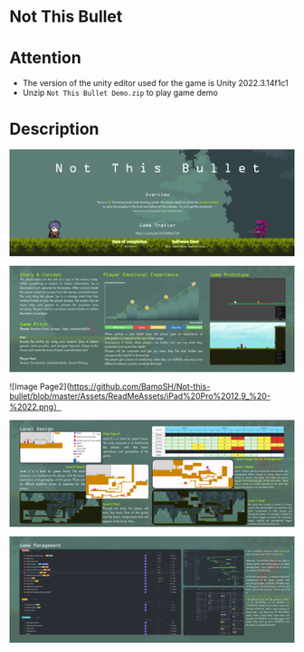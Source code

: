 # Not This Bullet

# Attention

+ The version of the unity editor used for the game is Unity 2022.3.14f1c1
+ Unzip `Not This Bullet Demo.zip` to play game demo

# Description

![Image Title](https://github.com/BamoSH/Not-this-bullet/blob/821b135824bc238a2f07ffd4b5b8dc0c6efd14b2/Assets/ReadMeAssets/iPad%20Pro%2012.9_%20-%2020.png)

![Image Page1](https://github.com/BamoSH/Not-this-bullet/blob/master/Assets/ReadMeAssets/iPad%20Pro%2012.9_%20-%2021.png)

![Image Page2](https://github.com/BamoSH/Not-this-bullet/blob/master/Assets/ReadMeAssets/iPad%20Pro%2012.9_%20-%2022.png）

![Image Page3](https://github.com/BamoSH/Not-this-bullet/blob/master/Assets/ReadMeAssets/iPad%20Pro%2012.9_%20-%2023.png)

![Image Page4](https://github.com/BamoSH/Not-this-bullet/blob/master/Assets/ReadMeAssets/iPad%20Pro%2012.9_%20-%2024.png)

